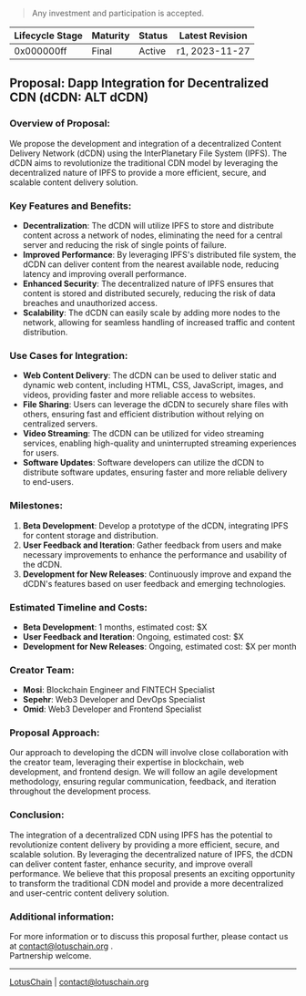 > Any investment and participation is accepted.

| Lifecycle Stage | Maturity      | Status | Latest Revision |
|-----------------|---------------|--------|-----------------|
| 0x000000ff      | Final         | Active | r1, 2023-11-27  |

## Proposal: Dapp Integration for Decentralized CDN (dCDN: ALT dCDN)

### Overview of Proposal:
We propose the development and integration of a decentralized Content Delivery Network (dCDN) using the InterPlanetary File System (IPFS). The dCDN aims to revolutionize the traditional CDN model by leveraging the decentralized nature of IPFS to provide a more efficient, secure, and scalable content delivery solution.

### Key Features and Benefits:
- **Decentralization**: The dCDN will utilize IPFS to store and distribute content across a network of nodes, eliminating the need for a central server and reducing the risk of single points of failure.
- **Improved Performance**: By leveraging IPFS's distributed file system, the dCDN can deliver content from the nearest available node, reducing latency and improving overall performance.
- **Enhanced Security**: The decentralized nature of IPFS ensures that content is stored and distributed securely, reducing the risk of data breaches and unauthorized access.
- **Scalability**: The dCDN can easily scale by adding more nodes to the network, allowing for seamless handling of increased traffic and content distribution.

### Use Cases for Integration:
- **Web Content Delivery**: The dCDN can be used to deliver static and dynamic web content, including HTML, CSS, JavaScript, images, and videos, providing faster and more reliable access to websites.
- **File Sharing**: Users can leverage the dCDN to securely share files with others, ensuring fast and efficient distribution without relying on centralized servers.
- **Video Streaming**: The dCDN can be utilized for video streaming services, enabling high-quality and uninterrupted streaming experiences for users.
- **Software Updates**: Software developers can utilize the dCDN to distribute software updates, ensuring faster and more reliable delivery to end-users.

### Milestones:
1. **Beta Development**: Develop a prototype of the dCDN, integrating IPFS for content storage and distribution.
2. **User Feedback and Iteration**: Gather feedback from users and make necessary improvements to enhance the performance and usability of the dCDN.
3. **Development for New Releases**: Continuously improve and expand the dCDN's features based on user feedback and emerging technologies.

### Estimated Timeline and Costs:
- **Beta Development**: 1 months, estimated cost: $X
- **User Feedback and Iteration**: Ongoing, estimated cost: $X
- **Development for New Releases**: Ongoing, estimated cost: $X per month

### Creator Team:
- **Mosi**: Blockchain Engineer and FINTECH Specialist
- **Sepehr**: Web3 Developer and DevOps Specialist
- **Omid**: Web3 Developer and Frontend Specialist

### Proposal Approach:
Our approach to developing the dCDN will involve close collaboration with the creator team, leveraging their expertise in blockchain, web development, and frontend design. We will follow an agile development methodology, ensuring regular communication, feedback, and iteration throughout the development process.

### Conclusion:
The integration of a decentralized CDN using IPFS has the potential to revolutionize content delivery by providing a more efficient, secure, and scalable solution. By leveraging the decentralized nature of IPFS, the dCDN can deliver content faster, enhance security, and improve overall performance. We believe that this proposal presents an exciting opportunity to transform the traditional CDN model and provide a more decentralized and user-centric content delivery solution.

### Additional information:
For more information or to discuss this proposal further, please contact us at contact@lotuschain.org .\
Partnership welcome.

---

[LotusChain](https://lotuschain.org) | contact@lotuschain.org
